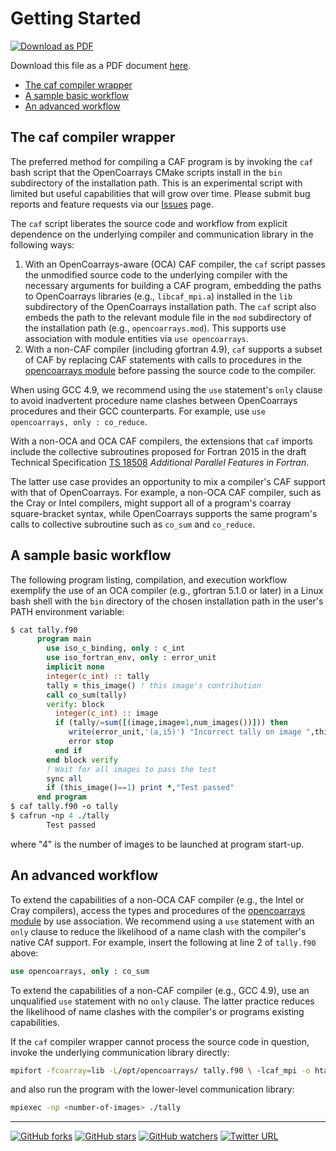 <a name="top"> </a>

[This document is formatted with GitHub-Flavored Markdown.                       ]:#
[For better viewing, including hyperlinks, read it online at                     ]:#
[https://github.com/sourceryinstitute/OpenCoarrays/blob/master/GETTING_STARTED.md]:#

Getting Started
===============

[![Download as PDF][pdf img]](http://md2pdf.herokuapp.com/sourceryinstitute/OpenCoarrays/blob/master/GETTING_STARTED.pdf)

Download this file as a PDF document
[here](http://md2pdf.herokuapp.com/sourceryinstitute/OpenCoarrays/blob/master/GETTING_STARTED.pdf).

* [The caf compiler wrapper]
* [A sample basic workflow]
* [An advanced workflow]

The caf compiler wrapper
--------------------------

The preferred method for compiling a CAF program is by invoking the `caf` bash script
that the OpenCoarrays CMake scripts install in the `bin` subdirectory of the installation
path. This is an experimental script with limited but useful capabilities that will
grow over time.  Please submit bug reports and feature requests via our [Issues] page.

The `caf` script liberates the source code and workflow from explicit dependence on the
underlying compiler and communication library in the following ways:

1. With an OpenCoarrays-aware (OCA) CAF compiler, the `caf` script passes the unmodified
   source code to the underlying compiler with the necessary arguments for building a
   CAF program, embedding the paths to OpenCoarrays libraries (e.g., `libcaf_mpi.a`) installed
   in the `lib` subdirectory of the OpenCoarrays installation path.  The `caf` script also
   embeds the path to the relevant module file in the `mod` subdirectory of the installation
   path (e.g., `opencoarrays.mod`).  This supports use association with module entities via
   `use opencoarrays`.
2. With a non-CAF compiler (including gfortran 4.9), `caf` supports a subset of CAF by
   replacing CAF statements with calls to procedures in the [opencoarrays module] before
   passing the source code to the compiler.

When using GCC 4.9, we recommend using the `use` statement's `only` clause to
avoid inadvertent procedure name clashes between OpenCoarrays procedures and their
GCC counterparts.  For example, use `use opencoarrays, only : co_reduce`.

With a non-OCA and OCA CAF compilers, the extensions that `caf` imports include the collective
subroutines proposed for Fortran 2015 in the draft Technical Specification [TS 18508]
_Additional Parallel Features in Fortran_.

The latter use case provides an opportunity to mix a compiler's CAF support with that of OpenCoarrays.
For example, a non-OCA CAF compiler, such as the Cray or Intel compilers, might support all of a
program's coarray square-bracket syntax, while OpenCoarrays supports the same program's calls to
collective subroutine such as `co_sum` and `co_reduce`.

A sample basic workflow
-----------------------

The following program listing, compilation, and execution workflow exemplify
the use of an OCA compiler (e.g., gfortran 5.1.0 or later) in a Linux bash shell
with the `bin` directory of the chosen installation path in the user's PATH
environment variable:

```fortran
$ cat tally.f90
      program main
        use iso_c_binding, only : c_int
        use iso_fortran_env, only : error_unit
        implicit none
        integer(c_int) :: tally
        tally = this_image() ! this image's contribution
        call co_sum(tally)
        verify: block
          integer(c_int) :: image
          if (tally/=sum([(image,image=1,num_images())])) then
             write(error_unit,'(a,i5)') "Incorrect tally on image ",this_image()
             error stop
          end if
        end block verify
        ! Wait for all images to pass the test
        sync all
        if (this_image()==1) print *,"Test passed"
      end program
$ caf tally.f90 -o tally
$ cafrun -np 4 ./tally
        Test passed
```

where "4" is the number of images to be launched at program start-up.

An advanced workflow
--------------------

To extend the capabilities of a non-OCA CAF compiler (e.g., the Intel or Cray compilers),
access the types and procedures of the [opencoarrays module] by use association.  We
recommend using a `use` statement with an `only` clause to reduce the likelihood of a
name clash with the compiler's native CAf support.  For example, insert the following
at line 2 of `tally.f90` above:

```fortran
use opencoarrays, only : co_sum
```

To extend the capabilities of a non-CAF compiler (e.g., GCC 4.9), use an unqualified
`use` statement with no `only` clause.  The latter practice reduces the likelihood of
name clashes with the compiler's or programs existing capabilities.

If the `caf` compiler wrapper cannot process the source code in question, invoke
the underlying communication library directly:

```bash
mpifort -fcoarray=lib -L/opt/opencoarrays/ tally.f90 \ -lcaf_mpi -o htally-I<OpenCoarrays-install-path>/mod
```

and also run the program with the lower-level communication library:

```bash
mpiexec -np <number-of-images> ./tally
```

---

[![GitHub forks](https://img.shields.io/github/forks/sourceryinstitute/OpenCoarrays.svg?style=social&label=Fork)](https://github.com/sourceryinstitute/OpenCoarrays/fork)
[![GitHub stars](https://img.shields.io/github/stars/sourceryinstitute/OpenCoarrays.svg?style=social&label=Star)](https://github.com/sourceryinstitute/OpenCoarrays)
[![GitHub watchers](https://img.shields.io/github/watchers/sourceryinstitute/OpenCoarrays.svg?style=social&label=Watch)](https://github.com/sourceryinstitute/OpenCoarrays)
[![Twitter URL](https://img.shields.io/twitter/url/http/shields.io.svg?style=social)](https://twitter.com/intent/tweet?hashtags=HPC,Fortran,PGAS&related=zbeekman,gnutools,HPCwire,HPC_Guru,hpcprogrammer,SciNetHPC,DegenerateConic,jeffdotscience,travisci&text=Stop%20programming%20w%2F%20the%20%23MPI%20docs%20in%20your%20lap%2C%20try%20Coarray%20Fortran%20w%2F%20OpenCoarrays%20%26%20GFortran!&url=https%3A//github.com/sourceryinstitute/OpenCoarrays)

[Hyperlinks]:#

[The caf compiler wrapper]: #the-caf-compiler-wrapper
[A sample basic workflow]: #a-sample-basic-workflow
[An advanced workflow]:  #an-advanced-workflow

[Sourcery Store]: http://www.sourceryinstitute.org/store
[Issues]: https://github.com/sourceryinstitute/OpenCoarrays/issues
[opencoarrays module]: ./src/extensions/opencoarrays.F90
[GCC]: http://gcc.gnu.org
[TS 18508]: http://isotc.iso.org/livelink/livelink?func=ll&objId=17181227&objAction=Open
[The caf compiler wrapper]: #the-caf-compiler-wrapper
[The cafrun program launcher]: #the-cafrun-program-launcher
[pdf img]: https://img.shields.io/badge/PDF-GETTING_STARTED.md-6C2DC7.svg?style=flat-square "Download as PDF"
